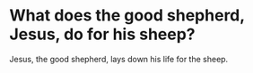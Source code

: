 # What does the good shepherd, Jesus, do for his sheep?

Jesus, the good shepherd, lays down his life for the sheep.
